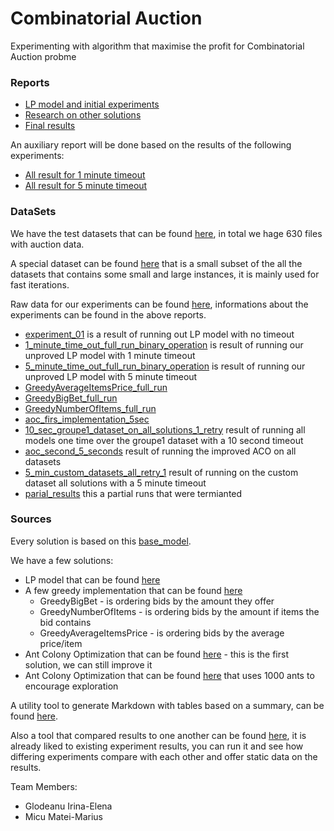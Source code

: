 # Combinatorial Auction
Experimenting with algorithm that maximise the profit for Combinatorial Auction probme

### Reports

* [LP model and initial experiments](docs/01_report.pdf)
* [Research on other solutions](docs/02_report.pdf)
* [Final results](docs/03_report.pdf)


An auxiliary report will be done based on the results of the following experiments:
* [All result for 1 minute timeout](docs/03_report_1_min_results.md)
* [All result for 5 minute timeout](docs/03_report_5_min_results.md)

### DataSets

We have the test datasets that can be found [here](data/datasets), in total we hage 630 files with auction data.

A special dataset can be found [here](data/custom_dataset) that is a small subset of the all the datasets that contains some small and large instances, it is mainly used for fast iterations.

Raw data for our experiments can be found [here](data/results), informations about the experiments can be found in the above reports.

* [experiment_01](data/results/experiment_01.json) is a result of running out LP model with no timeout
* [1_minute_time_out_full_run_binary_operation](data/results/1_minute_time_out_full_run_binary_operation.json) is result of running our unproved LP model with 1 minute timeout
* [5_minute_time_out_full_run_binary_operation](data/results/5_minute_time_out_full_run_binary_operation.json) is result of running our unproved LP model with 5 minute timeout
* [GreedyAverageItemsPrice_full_run](data/results/GreedyAverageItemsPrice_full_run.json)
* [GreedyBigBet_full_run](data/results/GreedyBigBet_full_run.json)
* [GreedyNumberOfItems_full_run](data/results/GreedyNumberOfItems_full_run.json)
* [aoc_firs_implementation_5sec](data/results/aoc_firs_implementation_5sec.josn)
* [10_sec_groupe1_dataset_on_all_solutions_1_retry](data/results/10_sec_groupe1_dataset_on_all_solutions_1_retry) result of running all models one time over the groupe1 dataset with a 10 second timeout
* [aoc_second_5_seconds](data/results/aoc_second_5_seconds.json) result of running the improved ACO on all datasets
* [5_min_custom_datasets_all_retry_1](data/results/5_min_custom_datasets_all_retry_1) result of running on the custom dataset all solutions with a 5 minute timeout
* [parial_results](data/results/partial_results) this a partial runs that were termianted

### Sources
Every solution is based on this [base_model](src/base_solution.py).

We have a few solutions:

 * LP model that can be found [here](src/lp_model.py)
 * A few greedy implementation that can be found [here](src/greedy_model.py)
   * GreedyBigBet - is ordering bids by the amount they offer
   * GreedyNumberOfItems - is ordering bids by the amount if items the bid contains
   *  GreedyAverageItemsPrice - is ordering bids by the average price/item
 * Ant Colony Optimization that can be found [here](src/aoc_model.py) - this is the first solution, we can still improve it
 * Ant Colony Optimization that can be found [here](src/aoc_model_second_generation.py) that uses 1000 ants to encourage exploration


A utility tool to generate Markdown with tables based on a summary, can be found [here](src/create_markdown_table_from_result.py).

Also a tool that compared results to one another can be found [here](src/plots.py), it is already liked to existing experiment results, you can run it and see how differing experiments compare with each other and offer static data on the results.

Team Members:

* Glodeanu  Irina-Elena
* Micu Matei-Marius
